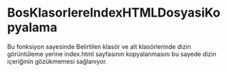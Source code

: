 # BosKlasorlereIndexHTMLDosyasiKopyalama
Bu fonksiyon sayesinde Belirtilen klasör ve alt klasörlerinde dizin görüntüleme yerine index.html sayfasının kopyalanmasını bu sayede dizin içeriğinin gözükmemesi sağlanıyor. 
